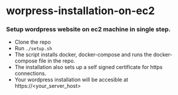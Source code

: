 # worpress-installation-on-ec2

### Setup wordpress website on ec2 machine in single step.

- Clone the repo
- Run `./setup.sh`
- The script installs docker, docker-compose and runs the docker-compose file in the repo.
- The installation also sets up a self signed certificate for https connections.
- Your wordpress installation will be accesible at https://<your_server_host>
